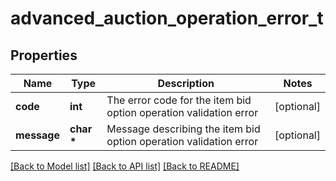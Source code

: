 # advanced_auction_operation_error_t

## Properties
Name | Type | Description | Notes
------------ | ------------- | ------------- | -------------
**code** | **int** | The error code for the item bid option operation validation error | [optional] 
**message** | **char \*** | Message describing the item bid option operation validation error | [optional] 

[[Back to Model list]](../README.md#documentation-for-models) [[Back to API list]](../README.md#documentation-for-api-endpoints) [[Back to README]](../README.md)


